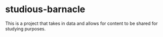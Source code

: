 # studious-barnacle
This is a project that takes in data and allows for content to be shared for studying purposes.
